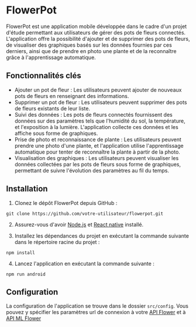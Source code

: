 # FlowerPot

FlowerPot est une application mobile développée dans le cadre d'un projet d'étude permettant aux utilisateurs de gérer des pots de fleurs connectés. L'application offre la possibilité d'ajouter et de supprimer des pots de fleurs, de visualiser des graphiques basés sur les données fournies par ces derniers, ainsi que de prendre en photo une plante et de la reconnaître grâce à l'apprentissage automatique.

## Fonctionnalités clés

- Ajouter un pot de fleur : Les utilisateurs peuvent ajouter de nouveaux pots de fleurs en renseignant des informations.
- Supprimer un pot de fleur : Les utilisateurs peuvent supprimer des pots de fleurs existants de leur liste.
- Suivi des données : Les pots de fleurs connectés fournissent des données sur des paramètres tels que l'humidité du sol, la température, et l'exposition à la lumière. L'application collecte ces données et les affiche sous forme de graphiques.
- Prise de photo et reconnaissance de plante : Les utilisateurs peuvent prendre une photo d'une plante, et l'application utilise l'apprentissage automatique pour tenter de reconnaître la plante à partir de la photo.
- Visualisation des graphiques : Les utilisateurs peuvent visualiser les données collectées par les pots de fleurs sous forme de graphiques, permettant de suivre l'évolution des paramètres au fil du temps.

## Installation

1. Clonez le dépôt FlowerPot depuis GitHub :
``` 
git clone https://github.com/votre-utilisateur/flowerpot.git 
```

2. Assurez-vous d'avoir [Node.js](https://nodejs.org) et  [React native](https://reactnative.dev/docs/environment-setup) installé.

3. Installez les dépendances du projet en exécutant la commande suivante dans le répertoire racine du projet :

```
npm install
```

4. Lancez l'application en exécutant la commande suivante :

```
npm run android
```

## Configuration

La configuration de l'application se trouve dans le dossier `src/config`. Vous pouvez y spécifier les paramètres url de connexion à votre [API Flower](https://github.com/BaptisteAngot/FlowerPotAPI) et à [API ML Flower](https://github.com/BaptisteAngot/MLFlower)